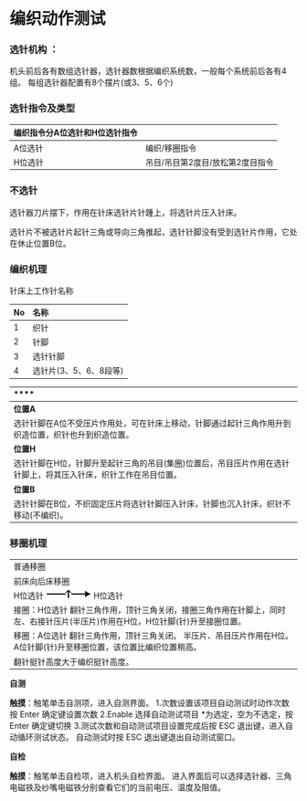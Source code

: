 # 编织动作测试

###  **选针机构** ：

机头前后各有数组选针器，选针器数根据编织系统数，一般每个系统前后各有4组。 每组选针器配置有8个摆片\(或3、5、6个\)

### **选针指令及类型**

| 编织指令分A位选针和H位选针指令 |   |
| :--- | :--- |
| A位选针 | 编织/移圈指令 |
| H位选针 | 吊目/吊目第2度目/放松第2度目指令 |

### **不选针**

选针器刀片摆下，作用在针床选针片针踵上，将选针片压入针床。

选针片不被选针片起针三角或导向三角推起，选针针脚没有受到选针片作用，它处在休止位置B位。

### **编织机理**

针床上工作针名称

| No | 名称 |
| :--- | :--- |
| 1 | 织针 |
| 2 | 针脚 |
| 3 | 选针针脚 |
| 4 | 选针片\(3、5、6、8段等\) |

|  **** |
| :--- |
| **位置A** |
| 选针针脚在A位不受压片作用处，可在针床上移动，针脚通过起针三角作用升到织造位置，织针也升到织造位置。 |
| **位置H** |
| 选针针脚在H位，针脚升至起针三角的吊目\(集圈\)位置后，吊目压片作用在选针针脚上，将其压入针床，织针工作在吊目位置。 |
| **位置B** |
| 选针针脚在B位，不织固定压片将选针针脚压入针床，针脚也沉入针床，织针不移动\(不编织\)。 |

### **移圈机理**

|   |
| :--- |
| 普通移圈 |
| 前床向后床移圈 |
| H位选针 ![](https://raw.githubusercontent.com/HQwangyun/HQ-image/master/H%E4%BD%8D%E9%80%89%E9%92%88.png?ynotemdtimestamp=1565050351314) H位选针 |
| 接圈：H位选针 翻针三角作用，顶针三角关闭，接圈三角作用在针脚上，同时左、右接针压片\(半压片\)作用在H位，H位针脚\(针\)升至接圈位置。 |
| 移圈：A位选针 翻针三角作用，顶针三角关闭。 半压片、吊目压片作用在H位。 A位针脚\(针\)升至移圈位置，该位置比编织位置稍高。 |
|  翻针挺针高度大于编织挺针高度。 |

**自测**

**触摸**：触笔单击自测项，进入自测界面。 1.次数设置该项目自动测试时动作次数 按 Enter 确定键设置次数 2.Enable 选择自动测试项目 \*为选定，空为不选定，按 Enter 确定键切换 3.测试次数和自动测试项目设置完成后按 ESC 退出键，进入自动循环测试状态。 自动测试时按 ESC 退出键退出自动测试窗口。

**自检**

**触摸**：触笔单击自检项，进入机头自检界面。 进入界面后可以选择选针器、三角电磁铁及纱嘴电磁铁分别查看它们的当前电压、温度及阻值。

